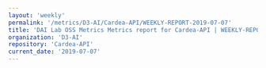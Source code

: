 ```yaml
---
layout: 'weekly'
permalink: '/metrics/D3-AI/Cardea-API/WEEKLY-REPORT-2019-07-07'
title: 'DAI Lab OSS Metrics Metrics report for Cardea-API | WEEKLY-REPORT-2019-07-07'
organization: 'D3-AI'
repository: 'Cardea-API'
current_date: '2019-07-07'
---
```

